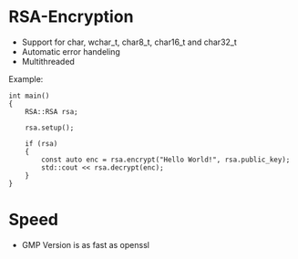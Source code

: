# RSA-Encryption

* Support for char, wchar_t, char8_t, char16_t and char32_t
* Automatic error handeling
* Multithreaded

Example:
```
int main()
{
    RSA::RSA rsa;
    
    rsa.setup();
    
    if (rsa)
    {
        const auto enc = rsa.encrypt("Hello World!", rsa.public_key);
        std::cout << rsa.decrypt(enc);
    }
}
```

# Speed

* GMP Version is as fast as openssl
